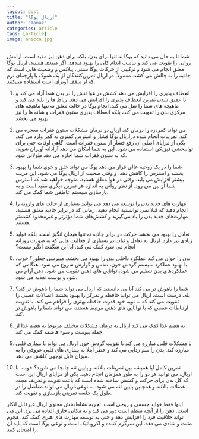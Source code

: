 ```yaml
---
layout: post
title: "اریال یوگا"
author: "Tanaz"
categories: article
tags: [article]
image: anicca.jpg
---
```

شما تا به حال می دانید که یوگا نه تنها برای بدن، بلکه برای ذهن نیز مفید است. آرامش روانی را تقویت می کند و تناسب اندام کلی را بهبود میدهد. اگر مبتدی هستید، 
اریال یوگا معلق  انجام می شود و ترکیبی از حرکات یوگا سنتی، پیلاتس و وضعیت هایی است که جاذبه را به چالش می کشد. معمولاً، در اریال تمرین‌کنندگان از یک هموک یا پارچه‌ای نرم که از سقف آویزان است استفاده می‌کنند. 

1) انعطاف پذیری را افزایش می دهد
کشش  در هوا تنش را در بدن شما آزاد می کند و با عمیق شدن تمرین انعطاف پذیری را افزایش می دهد. رباط ها را بلند می کند و ماهیچه های شما را شل می کند. انجام یوگا در حالت معلق نه تنها ماهیچه های مرکزی بدن را تقویت می کند، بلکه انعطاف پذیری ستون فقرات و شانه ها را نیز بهبود می بخشد.

2) می تواند کمردرد را درمان کند
اریال در درمان مشکلات ستون فقرات معجزه می کند. تمرینات انجام شده دراریال یوگا فشار و استرس کمتری به کمر وارد می کند. یکی از مزایای اصلی آن رفع فشار از ستون فقرات است. گاهی اوقات حتی برای توانبخشی فیزیکی استفاده می شود. این به شما امکان می دهد آزادانه آویزان شوید، که به ستون فقرات شما اجازه می دهد طولانی شود.

3) شما را در یک روحیه عالی قرار می دهد
یوگا می تواند خلق و خوی شما را بهبود بخشد و استرس را کاهش دهد. و وقتی صحبت از اریال یوگا می شود، این مزیت بیشتر افزایش می یابد. وقتی در هوا معلق هستید، متوجه خواهید شد که استرس شما از بین می رود. از نظر روانی به اندازه هر تمرین دیگری مفید است و به بازسازی سیستم عاطفی شما کمک می کند.

4) مهارت های جدید بدن را توسعه می دهد
 می توانید بسیاری از حالت های وارونه را انجام دهید که قبلا نمی توانستید انجام دهید. زمانی که در برابر جاذبه معلق هستید، مهارت‌های جدید بدن را یاد می‌گیرید و کشش‌های شما مؤثرتر و غیرمحدود کننده‌تر هستند.

5) تعادل را بهبود می بخشد
حرکت در برابر جاذبه نه تنها هیجان انگیز است، بلکه فواید زیادی نیز دارد. اریال  به تعادل و ثبات در بسیاری از فعالیت هایی که به صورت روزانه انجام می شود کمک می کند. آیا این شگفت انگیز نیست؟

6) بدن را جوان می کند
عملکرد داخلی بدن را بهبود می بخشد. میپرسی چطور؟ خوب، با بهبود عملکرد سیستم گردش خون، تنفس و گوارش شروع می شود. هنگامی که عملکردهای بدن تنظیم می شود، توانایی های ذهنی تقویت می شود، ذهن آرام می شود و پوست تغذیه می شود. 

7) شما را باهوش تر می کند
آیا می دانستید که اریال می تواند شما را باهوش تر کند؟ بله، درست است، اریال می تواند حافظه و تمرکز را بهبود بخشد. اتصالات عصبی را تقویت می کند که به نوبه خود قدرت حافظه بهتری را فراهم می کند. با تقویت ارتباطات عصبی که با توانایی های ذهنی مرتبط هستند، می تواند شما را باهوش تر کند.

8) به هضم غذا کمک می کند
اریال به درمان مشکلات مختلف مربوط به هضم غذا از جمله یبوست و سوء هاضمه کمک می کند.

9) با مشکلات قلبی مبارزه می کند
با تقویت گردش خون اریال می تواند با بیماری قلبی مبارزه کند. بدن را سم زدایی می کند و خطر ابتلا به بیماری های قلبی عروقی را به میزان قابل توجهی کاهش می دهد.

10) تمرین کامل
آیا همیشه بین تمرینات بالاتنه و پایین تنه جابجا می شوید؟ خوب، با اریال، می توانید هر دو را به طور همزمان انجام دهید. یکی از مزایای اریال این است که کل بدن برای حرکت و کشش ساخته شده است که باعث تقویت و تعریف مجدد عضلات بالاتنه و همچنین پایین تنه می شود. به نوعی،اریال می تواند مفاصل را در طول یک جلسه تمرینی بازسازی و تقویت کند.

اینها فقط فواید جسمی و روحی است. تجربه نشاط‌بخش معنوی اریال غیرقابل انکار است. ذهن را از آنچه منظم است دور می کند و به مکانی خارق العاده می برد. این می تواند خلاقیت فرد را افزایش دهد و حتی به توسعه مهارت های هنری کمک کند. هجوم مثبت و شادی می دهد. این سرگرم کننده و آکروباتیک است و نوعی یوگا است که باید آن را امتحان کنید.
